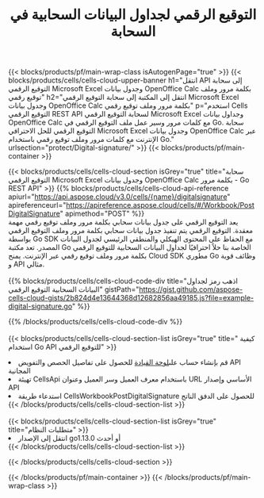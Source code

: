 ﻿---
title:  التوقيع الرقمي لجداول البيانات السحابية في السحابة
description:  Cloud APIs & SDKs لـ Microsoft Excel والتوقيع الرقمي OpenOffice Calc. التوقيع الرقمي لجداول البيانات بواسطة API Cloud Cells. يدعم SDK أنواعًا من لغات التطوير. وهي تشمل Android و C# و Go و Java و NodeJS و Perl و PHP و Python و Ruby و swift.
url: /ar/go/protect/digital-signature/
---
{{< blocks/products/pf/main-wrap-class isAutogenPage="true" >}}
{{< blocks/products/cells/cells-cloud-upper-banner h1="انتقل API إلى سحابة التوقيع الرقمي Microsoft Excel وجدول بيانات OpenOffice Calc بكلمة مرور وملف توقيع رقمي" h2="انتقل إلى المكتبة إلى سحابة التوقيع الرقمي Microsoft Excel وجدول بيانات OpenOffice Calc بكلمة مرور وملف توقيع رقمي" p="استخدم Cells التوقيع الرقمي REST API لسحابة التوقيع الرقمي Microsoft Excel وجداول بيانات OpenOffice Calc مع كلمات مرور وسير عمل ملف التوقيع الرقمي في Go. سحابة التوقيع الرقمي للحل الاحترافي Microsoft Excel وجدول بيانات OpenOffice Calc عبر الإنترنت مع كلمات مرور وملف توقيع رقمي باستخدام Go." urlsection="protect/Digital-signature/" >}}
{{< blocks/products/pf/main-container >}}

{{< blocks/products/cells/cells-cloud-section isGrey="true" title="سحابة التوقيع الرقمي Microsoft Excel وجدول بيانات OpenOffice Calc بكلمة مرور - Go REST API" >}}
{{% blocks/products/cells/cells-cloud-api-reference apiurl="https://api.aspose.cloud/v3.0/cells/{name}/digitalsignature" apireferenceurl="https://apireference.aspose.cloud/cells/#/Workbook/PostDigitalSignature" apimethod="POST" %}}
<br/>
يعد التوقيع الرقمي على جدول بيانات سحابي بكلمة مرور وملف توقيع رقمي مهمة معقدة. التوقيع الرقمي يتم تنفيذ جدول بيانات سحابي بكلمة مرور وملف التوقيع الرقمي بواسطة Go SDK مع الحفاظ على المحتوى الهيكلي والمنطقي الرئيسي لجدول البيانات المصدر. تعد مكتبة Go الخاصة بنا حلاً احترافيًا لجداول البيانات السحابية للتوقيع الرقمي بكلمة مرور وملف توقيع رقمي عبر الإنترنت. يمنح Cloud SDK مطوري Go وظائف قوية و API مثالي.
<br/>
<br/>
{{% blocks/products/cells/cells-cloud-code-div title="اذهب رمز لجداول البيانات السحابية التوقيع الرقمي" gistPath="https://gist.github.com/aspose-cells-cloud-gists/2b824d4e13644368d12682856aa49185.js?file=example-digital-signature.go" %}}
  
{{% /blocks/products/cells/cells-cloud-code-div %}}
<br/>
<br/>
{{< blocks/products/cells/cells-cloud-section-list isGrey="true" title=" كيفية استخدام Go API للتوقيع الرقمي" >}}
<li> قم بإنشاء حساب على<a href="https://dashboard.aspose.cloud/">لوحة القيادة</a> للحصول على تفاصيل الحصص والتفويض API المجانية</li>
<li>تهيئة CellsApi باستخدام معرف العميل وسر العميل وعنوان URL الأساسي وإصدار API</li>
<li>استدعاء طريقة CellsWorkbookPostDigitalSignature للحصول على الدفق الناتج</li>
{{< /blocks/products/cells/cells-cloud-section-list >}}
<br/>
<br/>
{{< blocks/products/cells/cells-cloud-section-list isGrey="true" title="متطلبات النظام" >}}
<li>انتقل إلى الإصدار go1.13.0 أو أحدث</li>
{{< /blocks/products/cells/cells-cloud-section-list >}}

{{< /blocks/products/cells/cells-cloud-section >}}

{{< /blocks/products/pf/main-container >}}
{{< /blocks/products/pf/main-wrap-class >}}
